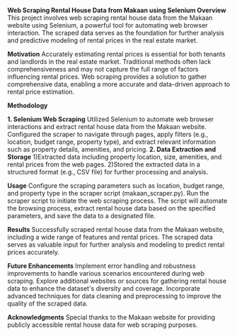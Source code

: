 **Web Scraping Rental House Data from Makaan using Selenium
Overview**
This project involves web scraping rental house data from the Makaan website using Selenium, a powerful tool for automating web browser interaction. The scraped data serves as the foundation for further analysis and predictive modeling of rental prices in the real estate market.

**Motivation**
Accurately estimating rental prices is essential for both tenants and landlords in the real estate market. Traditional methods often lack comprehensiveness and may not capture the full range of factors influencing rental prices. Web scraping provides a solution to gather comprehensive data, enabling a more accurate and data-driven approach to rental price estimation.

**Methodology**

**1. Selenium Web Scraping**
Utilized Selenium to automate web browser interactions and extract rental house data from the Makaan website.
Configured the scraper to navigate through pages, apply filters (e.g., location, budget range, property type), and extract relevant information such as property details, amenities, and pricing.
**2. Data Extraction and Storage**
1)Extracted data including property location, size, amenities, and rental prices from the web pages.
2)Stored the extracted data in a structured format (e.g., CSV file) for further processing and analysis.

**Usage**
Configure the scraping parameters such as location, budget range, and property type in the scraper script (makaan_scraper.py).
Run the scraper script to initiate the web scraping process.
The script will automate the browsing process, extract rental house data based on the specified parameters, and save the data to a designated file.

**Results**
Successfully scraped rental house data from the Makaan website, including a wide range of features and rental prices.
The scraped data serves as valuable input for further analysis and modeling to predict rental prices accurately.

**Future Enhancements**
Implement error handling and robustness improvements to handle various scenarios encountered during web scraping.
Explore additional websites or sources for gathering rental house data to enhance the dataset's diversity and coverage.
Incorporate advanced techniques for data cleaning and preprocessing to improve the quality of the scraped data.

**Acknowledgments**
Special thanks to the Makaan website for providing publicly accessible rental house data for web scraping purposes.
